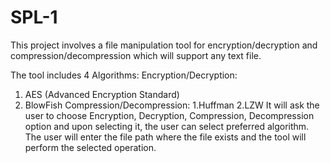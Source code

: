 # SPL-1

This project involves a file manipulation tool for encryption/decryption and compression/decompression which will support any text file.

The tool includes 4 Algorithms:
Encryption/Decryption:
  1. AES (Advanced Encryption Standard)
  2. BlowFish 
Compression/Decompression:
  1.Huffman
  2.LZW
It will ask the user to choose Encryption, Decryption, Compression, Decompression option and upon selecting it, the user can select preferred algorithm.
The user will enter the file path where the file exists and the tool will perform the selected operation.
